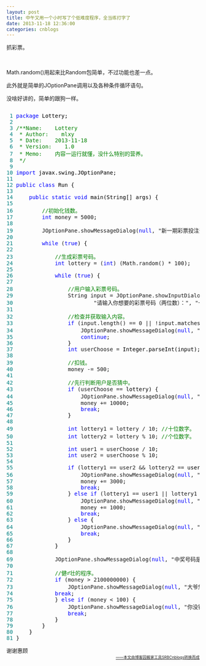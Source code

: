 ```yaml
---
layout: post
title: 中午又用一个小时写了个低难度程序，全当练打字了
date: 2013-11-18 12:36:00
categories: cnblogs
---
```


<p>抓彩票。</p>
<p>&nbsp;</p>
<p>Math.random()用起来比Random包简单，不过功能也差一点。</p>
<p>此外就是简单的JOptionPane调用以及各种条件循环语句。</p>
<p>没啥好讲的，简单的跟狗一样。</p>
<div class="cnblogs_code" onclick="cnblogs_code_show('7f5d913b-d5db-4965-bfdc-23c085715a00')"><img id="code_img_closed_7f5d913b-d5db-4965-bfdc-23c085715a00" class="code_img_closed" src="http://images.cnblogs.com/OutliningIndicators/ContractedBlock.gif" alt="" /><img id="code_img_opened_7f5d913b-d5db-4965-bfdc-23c085715a00" class="code_img_opened" style="display: none;" onclick="cnblogs_code_hide('7f5d913b-d5db-4965-bfdc-23c085715a00',event)" src="http://images.cnblogs.com/OutliningIndicators/ExpandedBlockStart.gif" alt="" />
<div id="cnblogs_code_open_7f5d913b-d5db-4965-bfdc-23c085715a00" class="cnblogs_code_hide">
<pre><span style="color: #008080;"> 1</span> <span style="color: #0000ff;">package</span><span style="color: #000000;"> Lottery;
</span><span style="color: #008080;"> 2</span> 
<span style="color: #008080;"> 3</span> <span style="color: #008000;">/**</span><span style="color: #008000;">Name:    Lottery
</span><span style="color: #008080;"> 4</span> <span style="color: #008000;"> * Author:    mlxy
</span><span style="color: #008080;"> 5</span> <span style="color: #008000;"> * Date:    2013-11-18
</span><span style="color: #008080;"> 6</span> <span style="color: #008000;"> * Version:    1.0
</span><span style="color: #008080;"> 7</span> <span style="color: #008000;"> * Memo:    内容一运行就懂，没什么特别的营养。
</span><span style="color: #008080;"> 8</span>  <span style="color: #008000;">*/</span>
<span style="color: #008080;"> 9</span> 
<span style="color: #008080;">10</span> <span style="color: #0000ff;">import</span><span style="color: #000000;"> javax.swing.JOptionPane;
</span><span style="color: #008080;">11</span> 
<span style="color: #008080;">12</span> <span style="color: #0000ff;">public</span> <span style="color: #0000ff;">class</span><span style="color: #000000;"> Run {
</span><span style="color: #008080;">13</span>     
<span style="color: #008080;">14</span>     <span style="color: #0000ff;">public</span> <span style="color: #0000ff;">static</span> <span style="color: #0000ff;">void</span><span style="color: #000000;"> main(String[] args) {
</span><span style="color: #008080;">15</span>         
<span style="color: #008080;">16</span>         <span style="color: #008000;">//</span><span style="color: #008000;">初始化钱数。</span>
<span style="color: #008080;">17</span>         <span style="color: #0000ff;">int</span> money = 5000<span style="color: #000000;">;
</span><span style="color: #008080;">18</span>         
<span style="color: #008080;">19</span>         JOptionPane.showMessageDialog(<span style="color: #0000ff;">null</span>, "新一期彩票投注开始啦！", "试手气，中卤，不，大奖！"<span style="color: #000000;">, JOptionPane.WARNING_MESSAGE);
</span><span style="color: #008080;">20</span>         
<span style="color: #008080;">21</span>         <span style="color: #0000ff;">while</span> (<span style="color: #0000ff;">true</span><span style="color: #000000;">) {
</span><span style="color: #008080;">22</span>             
<span style="color: #008080;">23</span>             <span style="color: #008000;">//</span><span style="color: #008000;">生成彩票号码。</span>
<span style="color: #008080;">24</span>             <span style="color: #0000ff;">int</span> lottery = (<span style="color: #0000ff;">int</span>) (Math.random() * 100<span style="color: #000000;">); 
</span><span style="color: #008080;">25</span>             
<span style="color: #008080;">26</span>             <span style="color: #0000ff;">while</span> (<span style="color: #0000ff;">true</span><span style="color: #000000;">) {
</span><span style="color: #008080;">27</span>                 
<span style="color: #008080;">28</span>                 <span style="color: #008000;">//</span><span style="color: #008000;">用户输入彩票号码。</span>
<span style="color: #008080;">29</span>                 String input = JOptionPane.showInputDialog(<span style="color: #0000ff;">null</span><span style="color: #000000;">, 
</span><span style="color: #008080;">30</span>                         "请输入你想要的彩票号码（两位数）：", "一注500元"<span style="color: #000000;">, JOptionPane.PLAIN_MESSAGE);
</span><span style="color: #008080;">31</span>                 
<span style="color: #008080;">32</span>                 <span style="color: #008000;">//</span><span style="color: #008000;">检查并获取输入内容。</span>
<span style="color: #008080;">33</span>                 <span style="color: #0000ff;">if</span> (input.length() == 0 || !input.matches("\\d{2}"<span style="color: #000000;">)) {
</span><span style="color: #008080;">34</span>                     JOptionPane.showMessageDialog(<span style="color: #0000ff;">null</span>, "输入错误，请重新输入"<span style="color: #000000;">);
</span><span style="color: #008080;">35</span>                     <span style="color: #0000ff;">continue</span><span style="color: #000000;">;
</span><span style="color: #008080;">36</span> <span style="color: #000000;">                }
</span><span style="color: #008080;">37</span>                 <span style="color: #0000ff;">int</span> userChoose =<span style="color: #000000;"> Integer.parseInt(input);
</span><span style="color: #008080;">38</span>                 
<span style="color: #008080;">39</span>                 <span style="color: #008000;">//</span><span style="color: #008000;">扣钱。</span>
<span style="color: #008080;">40</span>                 money -= 500<span style="color: #000000;">;
</span><span style="color: #008080;">41</span>                 
<span style="color: #008080;">42</span>                 <span style="color: #008000;">//</span><span style="color: #008000;">先行判断用户是否猜中。</span>
<span style="color: #008080;">43</span>                 <span style="color: #0000ff;">if</span> (userChoose ==<span style="color: #000000;"> lottery) {
</span><span style="color: #008080;">44</span>                     JOptionPane.showMessageDialog(<span style="color: #0000ff;">null</span>, "完全命中，奖金10000元！", "特等奖"<span style="color: #000000;">, JOptionPane.WARNING_MESSAGE);
</span><span style="color: #008080;">45</span>                     money += 10000<span style="color: #000000;">;
</span><span style="color: #008080;">46</span>                     <span style="color: #0000ff;">break</span><span style="color: #000000;">;
</span><span style="color: #008080;">47</span> <span style="color: #000000;">                }
</span><span style="color: #008080;">48</span>                     
<span style="color: #008080;">49</span>                 <span style="color: #0000ff;">int</span> lottery1 = lottery / 10; <span style="color: #008000;">//</span><span style="color: #008000;">十位数字。</span>
<span style="color: #008080;">50</span>                 <span style="color: #0000ff;">int</span> lottery2 = lottery % 10; <span style="color: #008000;">//</span><span style="color: #008000;">个位数字。</span>
<span style="color: #008080;">51</span>                 
<span style="color: #008080;">52</span>                 <span style="color: #0000ff;">int</span> user1 = userChoose / 10<span style="color: #000000;">;
</span><span style="color: #008080;">53</span>                 <span style="color: #0000ff;">int</span> user2 = userChoose % 10<span style="color: #000000;">;
</span><span style="color: #008080;">54</span>                 
<span style="color: #008080;">55</span>                 <span style="color: #0000ff;">if</span> (lottery1 == user2 &amp;&amp; lottery2 ==<span style="color: #000000;"> user1) {
</span><span style="color: #008080;">56</span>                     JOptionPane.showMessageDialog(<span style="color: #0000ff;">null</span>, "错位命中，奖金3000元！", "一等奖"<span style="color: #000000;">, JOptionPane.WARNING_MESSAGE);
</span><span style="color: #008080;">57</span>                     money += 3000<span style="color: #000000;">;
</span><span style="color: #008080;">58</span>                     <span style="color: #0000ff;">break</span><span style="color: #000000;">;
</span><span style="color: #008080;">59</span>                 } <span style="color: #0000ff;">else</span> <span style="color: #0000ff;">if</span> (lottery1 == user1 || lottery1 == user2 || lottery2 == user1 || lottery2 ==<span style="color: #000000;"> user2) {
</span><span style="color: #008080;">60</span>                     JOptionPane.showMessageDialog(<span style="color: #0000ff;">null</span>, "命中一个数字，奖金1000元！", "二等奖"<span style="color: #000000;">, JOptionPane.WARNING_MESSAGE);
</span><span style="color: #008080;">61</span>                     money += 1000<span style="color: #000000;">;
</span><span style="color: #008080;">62</span>                     <span style="color: #0000ff;">break</span><span style="color: #000000;">;
</span><span style="color: #008080;">63</span>                 } <span style="color: #0000ff;">else</span><span style="color: #000000;"> {
</span><span style="color: #008080;">64</span>                     JOptionPane.showMessageDialog(<span style="color: #0000ff;">null</span>, "没命中，真遗憾。", "下次再来"<span style="color: #000000;">, JOptionPane.PLAIN_MESSAGE);
</span><span style="color: #008080;">65</span>                     <span style="color: #0000ff;">break</span><span style="color: #000000;">;
</span><span style="color: #008080;">66</span> <span style="color: #000000;">                }
</span><span style="color: #008080;">67</span> <span style="color: #000000;">            }
</span><span style="color: #008080;">68</span>             
<span style="color: #008080;">69</span>             JOptionPane.showMessageDialog(<span style="color: #0000ff;">null</span>, "中奖号码是：" + lottery + "\n你现在还剩" + money + "元。", "号码揭晓"<span style="color: #000000;">, JOptionPane.PLAIN_MESSAGE);
</span><span style="color: #008080;">70</span>             
<span style="color: #008080;">71</span>             <span style="color: #008000;">//</span><span style="color: #008000;">健♂壮的程序。</span>
<span style="color: #008080;">72</span>             <span style="color: #0000ff;">if</span> (money &gt; 2100000000<span style="color: #000000;">) {
</span><span style="color: #008080;">73</span>                 JOptionPane.showMessageDialog(<span style="color: #0000ff;">null</span>, "大爷您怎么搞这么多钱来的小庙容不下您这菩萨您快走吧别玩了。", "挂B死全家"<span style="color: #000000;">, JOptionPane.WARNING_MESSAGE);
</span><span style="color: #008080;">74</span>             <span style="color: #0000ff;">break</span><span style="color: #000000;">;
</span><span style="color: #008080;">75</span>             } <span style="color: #0000ff;">else</span> <span style="color: #0000ff;">if</span> (money &lt; 100<span style="color: #000000;">) {
</span><span style="color: #008080;">76</span>                 JOptionPane.showMessageDialog(<span style="color: #0000ff;">null</span>, "你没钱啦，以后再来吧。", "穷鬼一边去"<span style="color: #000000;">, JOptionPane.WARNING_MESSAGE);
</span><span style="color: #008080;">77</span>                 <span style="color: #0000ff;">break</span><span style="color: #000000;">;
</span><span style="color: #008080;">78</span> <span style="color: #000000;">            }
</span><span style="color: #008080;">79</span> <span style="color: #000000;">        }
</span><span style="color: #008080;">80</span> <span style="color: #000000;">    }
</span><span style="color: #008080;">81</span> }</pre>
</div>
<span class="cnblogs_code_collapse">谢谢惠顾</span></div>

<div align=right><a href="https://github.com/mlxy/SRBCnblogs"><font size=1>——本文由博客园搬家工具SRBCnblogs转换而成</font></a></div>